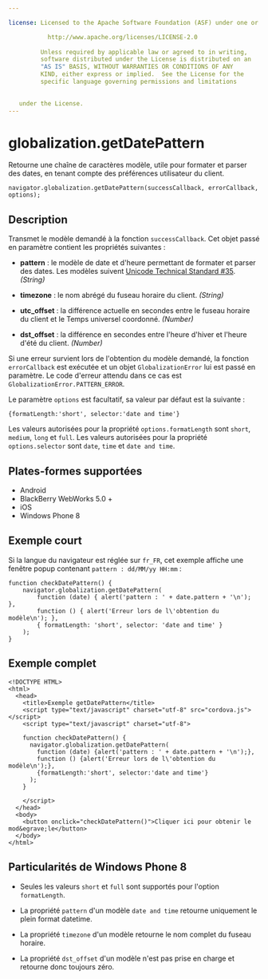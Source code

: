 ```yaml
---

license: Licensed to the Apache Software Foundation (ASF) under one or more contributor license agreements. See the NOTICE file distributed with this work for additional information regarding copyright ownership. The ASF licenses this file to you under the Apache License, Version 2.0 (the "License"); you may not use this file except in compliance with the License. You may obtain a copy of the License at

           http://www.apache.org/licenses/LICENSE-2.0
    
         Unless required by applicable law or agreed to in writing,
         software distributed under the License is distributed on an
         "AS IS" BASIS, WITHOUT WARRANTIES OR CONDITIONS OF ANY
         KIND, either express or implied.  See the License for the
         specific language governing permissions and limitations
    

   under the License.
---
```


# globalization.getDatePattern

Retourne une chaîne de caractères modèle, utile pour formater et parser des dates, en tenant compte des préférences utilisateur du client.

    navigator.globalization.getDatePattern(successCallback, errorCallback, options);
    

## Description

Transmet le modèle demandé à la fonction `successCallback`. Cet objet passé en paramètre contient les propriétés suivantes :

*   **pattern** : le modèle de date et d'heure permettant de formater et parser des dates. Les modèles suivent [Unicode Technical Standard #35][1]. *(String)*

*   **timezone** : le nom abrégé du fuseau horaire du client. *(String)*

*   **utc_offset** : la différence actuelle en secondes entre le fuseau horaire du client et le Temps universel coordonné. *(Number)*

*   **dst_offset** : la différence en secondes entre l'heure d'hiver et l'heure d'été du client. *(Number)*

 [1]: http://unicode.org/reports/tr35/tr35-4.html

Si une erreur survient lors de l'obtention du modèle demandé, la fonction `errorCallback` est exécutée et un objet `GlobalizationError` lui est passé en paramètre. Le code d'erreur attendu dans ce cas est `GlobalizationError.PATTERN_ERROR`.

Le paramètre `options` est facultatif, sa valeur par défaut est la suivante :

    {formatLength:'short', selector:'date and time'}
    

Les valeurs autorisées pour la propriété `options.formatLength` sont `short`, `medium`, `long` et `full`. Les valeurs autorisées pour la propriété `options.selector` sont `date`, `time` et `date and time`.

## Plates-formes supportées

*   Android
*   BlackBerry WebWorks 5.0 +
*   iOS
*   Windows Phone 8

## Exemple court

Si la langue du navigateur est réglée sur `fr_FR`, cet exemple affiche une fenêtre popup contenant `pattern : dd/MM/yy HH:mm` :

    function checkDatePattern() {
        navigator.globalization.getDatePattern(
            function (date) { alert('pattern : ' + date.pattern + '\n'); },
            function () { alert('Erreur lors de l\'obtention du modèle\n'); },
            { formatLength: 'short', selector: 'date and time' }
        );
    }
    

## Exemple complet

    <!DOCTYPE HTML>
    <html>
      <head>
        <title>Exemple getDatePattern</title>
        <script type="text/javascript" charset="utf-8" src="cordova.js"></script>
        <script type="text/javascript" charset="utf-8">
    
        function checkDatePattern() {
          navigator.globalization.getDatePattern(
            function (date) {alert('pattern : ' + date.pattern + '\n');},
            function () {alert('Erreur lors de l\'obtention du modèle\n');},
            {formatLength:'short', selector:'date and time'}
          );
        }
    
        </script>
      </head>
      <body>
        <button onclick="checkDatePattern()">Cliquer ici pour obtenir le mod&egrave;le</button>
      </body>
    </html>
    

## Particularités de Windows Phone 8

*   Seules les valeurs `short` et `full` sont supportés pour l'option `formatLength`.

*   La propriété `pattern` d'un modèle `date and time` retourne uniquement le plein format datetime.

*   La propriété `timezone` d'un modèle retourne le nom complet du fuseau horaire.

*   La propriété `dst_offset` d'un modèle n'est pas prise en charge et retourne donc toujours zéro.